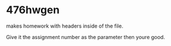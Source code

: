 # 476hwgen
makes homework with headers inside of the file.

Give it the assignment number as the parameter then youre good. 

